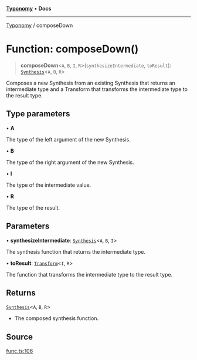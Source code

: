 [**Typonomy**](../README.md) • **Docs**

***

[Typonomy](../globals.md) / composeDown

# Function: composeDown()

> **composeDown**\<`A`, `B`, `I`, `R`\>(`synthesizeIntermediate`, `toResult`): [`Synthesis`](../type-aliases/Synthesis.md)\<`A`, `B`, `R`\>

Composes a new Synthesis from an existing Synthesis that returns an intermediate type
and a Transform that transforms the intermediate type to the result type.

## Type parameters

• **A**

The type of the left argument of the new Synthesis.

• **B**

The type of the right argument of the new Synthesis.

• **I**

The type of the intermediate value.

• **R**

The type of the result.

## Parameters

• **synthesizeIntermediate**: [`Synthesis`](../type-aliases/Synthesis.md)\<`A`, `B`, `I`\>

The synthesis function that returns the intermediate type.

• **toResult**: [`Transform`](../type-aliases/Transform.md)\<`I`, `R`\>

The function that transforms the intermediate type to the result type.

## Returns

[`Synthesis`](../type-aliases/Synthesis.md)\<`A`, `B`, `R`\>

- The composed synthesis function.

## Source

[func.ts:106](https://github.com/softcraft-development/typonomy/blob/4a3cffc57b1541a7efed27e0d213d96ff0241591/src/func.ts#L106)
